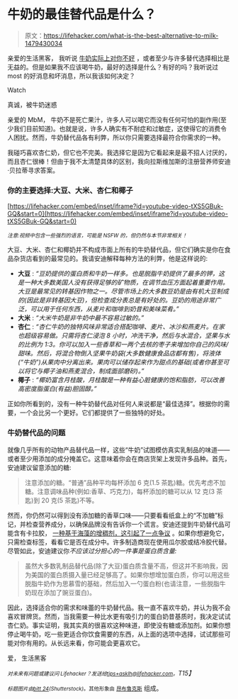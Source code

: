 # 牛奶的最佳替代品是什么？

> 原文：<https://lifehacker.com/what-is-the-best-alternative-to-milk-1479430034>

亲爱的生活黑客，
我听说 [牛奶实际上对你不好](https://lifehacker.com/you-dont-need-and-probably-shouldnt-have-milk-30781798) ，或者至少与许多替代选择相比是无益的。但是如果我不应该喝牛奶，最好的选择是什么？有好的吗？我听说过 most 的好消息和坏消息，所以我该如何决定？

Watch

真诚，被牛奶迷惑

亲爱的 MbM，
牛奶不是死亡果汁，许多人可以喝它而没有任何可怕的副作用(至少我们目前知道)。也就是说，许多人确实有不耐症和过敏症，这使得它的消费令人困扰。然而，牛奶替代品各有利弊，所以你只需要选择最符合你需求的一种。

我碰巧喜欢杏仁奶，但它也不完美。我选择它是因为它看起来是最不招人讨厌的，而且杏仁很棒！但由于我不太清楚具体的区别，我向拉斯维加斯的注册营养师安迪·贝拉蒂寻求答案。

### 你的主要选择:大豆、大米、杏仁和椰子

 [https://lifehacker.com/embed/inset/iframe?id=youtube-video-tXS5GBuk-GQ&start=0](https://lifehacker.com/embed/inset/iframe?id=youtube-video-tXS5GBuk-GQ&start=0) 

<small>*注意:视频中包含一些强烈的语言，可能是 NSFW 的，但仍然与本节非常相关！*</small>

大豆、大米、杏仁和椰奶并不构成市面上所有的牛奶替代品，但它们确实是你在食品杂货店看到的最常见的。我请安迪解释每种方法的利弊，他是这样说的:

*   **大豆** : *“豆奶提供的蛋白质和牛奶一样多。也是脱脂牛奶提供了最多的钾，这是一种大多数美国人没有获得足够的矿物质，在调节血压方面起着重要作用。大豆是最常见的转基因作物之一。尽管市场上的大多数豆奶是由有机大豆制成的(因此是非转基因大豆)，但检查成分表总是有好处的。豆奶的用途非常广泛，可以用于任何东西，从麦片和咖啡到奶昔和美味菜肴。”*
*   **大米** : *“大米牛奶是非牛奶中最不容易过敏的。”*
*   **杏仁** : *“杏仁牛奶的独特风味非常适合搭配咖啡、麦片、冰沙和燕麦片。在家也超级容易做。只需将杏仁浸泡 8 小时，冲洗干净，然后与水混合，坚果与水的比例为 1:3。你可以加入一些香草和一两个去核的枣子来增加你自己的风味/甜味。然后，将混合物倒入坚果牛奶袋(大多数健康食品店都有售)，将液体(“牛奶”)从果肉中分离出来。果肉可以储存起来作为甜点的基础(或者你甚至可以将它与椰子油和燕麦混合，制成面部磨砂)。”*
*   **椰子** : *“椰奶富含月桂酸，月桂酸是一种有益心脏健康的饱和脂肪，可以改善高密度脂蛋白(有益)胆固醇。”*

正如你所看到的，没有一种牛奶替代品对任何人来说都是“最佳选择”。根据你的需要，一个会比另一个更好。它们都提供了一些独特的好处。

### 牛奶替代品的问题

就像几乎所有的动物产品替代品一样，这些“牛奶”试图模仿真实乳制品的味道——或者至少用添加的成分掩盖它。这意味着你会在商店货架上发现许多品种。首先，安迪建议留意添加的糖:

> 注意添加的糖。“普通”品种平均每杯添加 6 克(1.5 茶匙)糖。优先考虑不加糖。注意调味品种(例如:香草、巧克力)，每杯添加的糖可以从 12 克(3 茶匙)到 20 克(5 茶匙)不等。

然而，你仍然可以得到没有添加糖的香草口味——只要看看纸盒上的“不加糖”标记，并检查营养成分，以确保品牌没有告诉你一个谎言。安迪还提到牛奶替代品可能含有卡拉胶， [一种基于海藻的增稠剂，这引起了一点争议](http://www.cornucopia.org/carrageenan-2013) 。如果你想避免它，只需检查标签，看看它是否在成分中。许多制造商现在使用瓜尔胶或结冷胶代替。尽管如此，安迪建议你*不应该过分担心的一件事是蛋白质含量:*

> 虽然大多数乳制品替代品(除了大豆)蛋白质含量不高，但这并不影响我，因为美国的蛋白质摄入量已经足够高了。如果你想增加蛋白质，你可以用这些脱脂牛奶作为思慕雪的基础，然后加入一勺蛋白粉(也请注意，一些脱脂牛奶现在添加了豌豆蛋白)。

因此，选择适合你的需求和味蕾的牛奶替代品。我一直不喜欢牛奶，并认为我不会喜欢冒牌货。然而，当我需要一种比水更有吸引力的蛋白奶昔基质时，我决定试试杏仁奶。事实证明，我其实真的很喜欢这种味道，即使没有糖或添加剂。如果你想停止喝牛奶，吃一些更适合你饮食需要的东西，从上面的选项中选择，试试那些可能对你有用的。从长远来看，你可能会更喜欢它。

爱，
生活黑客

*<small>对未来有问题或建议问 Lifehacker？发送给</small>*[*<small>tips+asklh@lifehacker.com</small>*](mailto:tips+asklh@lifehacker.com)*<small>。</small>T15】*

*<small>标题图片由</small>*[*<small>bitt 24</small>*](http://www.shutterstock.com/pic.mhtml?id=107920367)*<small>(Shutterstock)</small>*<small>。其他形象由</small> [<small>昂布鲁克斯</small>](http://commons.wikimedia.org/wiki/File:Cartons_of_soy_milk.jpg) 组成。